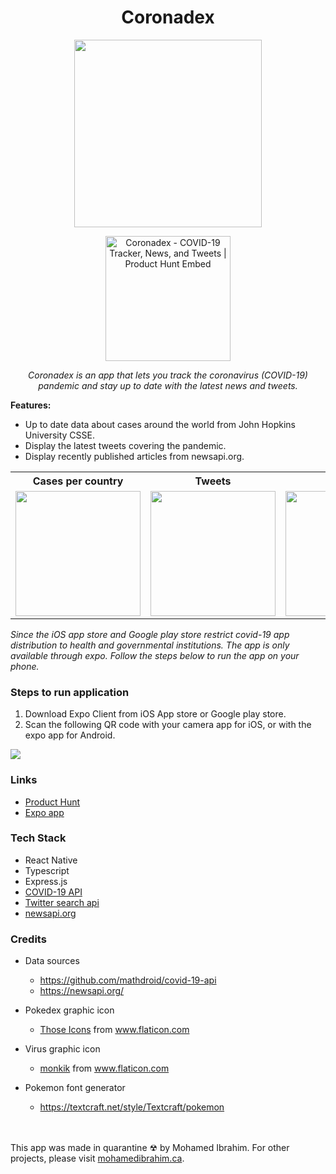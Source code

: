 <h1 align="center">Coronadex</h1>

<p align="center">
<img src="https://github.com/mibrah42/Coronadex/blob/master/assets/icon.png?raw=true" width="300"/>
</p>
<p align="center">
  <a href="https://www.producthunt.com/posts/coronadex-2?utm_source=badge-featured&utm_medium=badge&utm_souce=badge-coronadex-2" target="_blank"><img src="https://api.producthunt.com/widgets/embed-image/v1/featured.svg?post_id=188923&theme=dark" alt="Coronadex - COVID-19 Tracker, News, and Tweets | Product Hunt Embed" width="200px" /></a>
  </p>

<p align="center"><i>Coronadex is an app that lets you track the coronavirus (COVID-19) pandemic and stay up to date with the latest news and tweets.</i></p>

**Features:** 

- Up to date data about cases around the world from John Hopkins University CSSE.
- Display the latest tweets covering the pandemic.
- Display recently published articles from newsapi.org.

<div align="center">
<table class="tg">
  <tr>
    <th class="tg-0lax">Cases per country</th>
    <th class="tg-0lax">Tweets</th>
    <th class="tg-0lax">News</th>
  </tr>
  <tr>
    <td class="tg-0lax"><img src="https://github.com/mibrah42/Coronadex/blob/master/screenshots/countries.gif?raw=true" width="200"/></td>
    <td class="tg-0lax"><img src="https://github.com/mibrah42/Coronadex/blob/master/screenshots/tweets.gif?raw=true" width="200"/></td>
    <td class="tg-0lax"><img src="https://github.com/mibrah42/Coronadex/blob/master/screenshots/news.gif?raw=true" width="200"/></td>
  </tr>
</table>
  </div>

_Since the iOS app store and Google play store restrict covid-19 app distribution to health and governmental institutions. The app is only available through expo. Follow the steps below to run the app on your phone._

### Steps to run application
1. Download Expo Client from iOS App store or Google play store.
2. Scan the following QR code with your camera app for iOS, or with the expo app for Android. 

<img src="https://github.com/mibrah42/Coronadex/blob/master/screenshots/QRCode.png?raw=true"/>

### Links
- [Product Hunt](https://www.producthunt.com/posts/coronadex-2)
- [Expo app](https://expo.io/@mibrah42/coronadex)

### Tech Stack
 - React Native
 - Typescript
 - Express.js
 - [COVID-19 API](https://github.com/mathdroid/covid-19-api)
 - [Twitter search api](https://developer.twitter.com/en/docs/tweets/search/api-reference/get-search-tweets)
 - [newsapi.org](https://newsapi.org/)

### Credits
 - Data sources
   - https://github.com/mathdroid/covid-19-api
   - https://newsapi.org/
 - Pokedex graphic icon
   - <a href="https://www.flaticon.com/authors/those-icons" title="Those Icons">Those Icons</a> from <a href="https://www.flaticon.com/" title="Flaticon"> www.flaticon.com</a>
 - Virus graphic icon
   - <a href="https://www.flaticon.com/authors/monkik" title="monkik">monkik</a> from <a href="https://www.flaticon.com/" title="Flaticon"> www.flaticon.com</a>
 - Pokemon font generator
   - https://textcraft.net/style/Textcraft/pokemon
   
   
   <br/>
   <br/>

This app was made in quarantine ☢ by Mohamed Ibrahim. For other projects, please visit [mohamedibrahim.ca](http://mohamedibrahim.ca).
